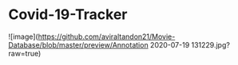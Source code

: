 # Covid-19-Tracker

![image](https://github.com/aviraltandon21/Movie-Database/blob/master/preview/Annotation 2020-07-19 131229.jpg?raw=true)
